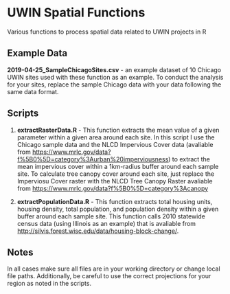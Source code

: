 # UWIN Spatial Functions
Various functions to process spatial data related to UWIN projects in R

## Example Data

**2019-04-25_SampleChicagoSites.csv** - an example dataset of 10 Chicago UWIN sites used with these function as an example. To conduct the analysis for your sites, replace the sample Chicago data with your data following the same data format.

## Scripts

1. **extractRasterData.R** - This function extracts the mean value of a given parameter within a given area around each site. In this script I use the Chicago sample data and the NLCD Impervious Cover data (avaliable from https://www.mrlc.gov/data?f%5B0%5D=category%3Aurban%20imperviousness) to extract the mean impervious cover within a 1km-radius buffer around each sample site. To calculate tree canopy cover around each site, just replace the Imperviosu Cover raster with the NLCD Tree Canopy Raster avaliable from https://www.mrlc.gov/data?f%5B0%5D=category%3Acanopy

2. **extractPopulationData.R** - This function extracts total housing units, housing density, total population, and population density within a given buffer around each sample site. This function calls 2010 statewide census data (using Illinois as an example) that is avaliable from http://silvis.forest.wisc.edu/data/housing-block-change/.

## Notes
In all cases make sure all files are in your working directory or change local file paths. Additionally, be careful to use the correct projections for your region as noted in the scripts.

